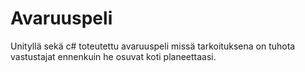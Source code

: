 # Avaruuspeli

Unityllä sekä c# toteutettu avaruuspeli missä tarkoituksena on tuhota vastustajat ennenkuin he osuvat koti planeettaasi.
